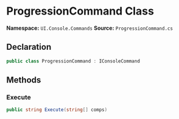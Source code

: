 # ProgressionCommand Class

**Namespace:** `UI.Console.Commands`
**Source:** `ProgressionCommand.cs`

## Declaration

```csharp
public class ProgressionCommand : IConsoleCommand
```

## Methods

### Execute

```csharp
public string Execute(string[] comps)
```

